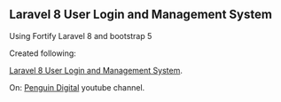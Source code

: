 ## Laravel 8 User Login and Management System

Using Fortify Laravel 8 and bootstrap 5

Created following:

[Laravel 8 User Login and Management System](https://www.youtube.com/watch?v=Dnxp1QMhxTI&list=PLxFwlLOncxFLxT3ZxYPw7-hCrXhdZHg1W).

On:
[Penguin Digital](https://www.youtube.com/channel/UCaQqYZ-ZyYbD0C5DJSGdVIg) youtube channel.


